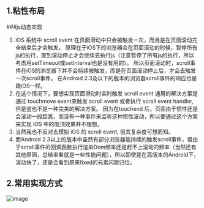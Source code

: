 ## 1.粘性布局
###js动态实现
1. iOS 系统中 scroll event 在页面滑动中只会被触发一次，而且是在页面滚动完全结束后才会触发。
原理在于iOS下的浏览器会在页面滚动的时候，暂停所有js的执行，直到滚动停止才会继续去执行js（注意暂停了所有js的执行，所以考虑用setTimeout或setInterval也是没有用的）。
所以页面滚动时，scroll事件在iOS的浏览器下并不会持续被触发，而是在页面滚动停止后，才会去触发一次scroll事件。
在Android 2.3及以下的版本的浏览器scroll事件的响应也是跟iOS一样。
2.	在这个情况下，要想实现页面滑动时实时触发 scroll event 通用的解决方案是通过 touchmove event来触发 scroll event 或者执行 scroll event handler, 但是这也不是一种完美的解决方案。
因为在touchend 后，页面由于惯性还是会滚动一段距离，而没有一种事件来监听这种惯性滚动，所以要通过这个方案来实现 iOS 中的吸顶效果并不理想。 
3.	当然我也不反对去模拟 iOS 的 scroll event, 但其复杂度可想而知。 
4.	而Android 2.3以上的版本中虽然有部分浏览器能持续的触发scroll事件，但由于scroll事件的回调函数执行渲染Dom频率还是赶不上滚动的频率（当然还有其他原因，总结来看就是一些性能问题），所以即使是在高版本的Android下，滚动快了，还是会看到原来fixed的元素闪跳归位。


## 2.常用实现方式

 ![image](https://github.com/ButBueatiful/dotvim/raw/master/screenshots/vim-screenshot.jpg)

